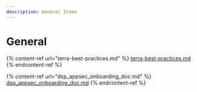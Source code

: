 ```yaml
---
description: General Items
---
```


# General

{% content-ref url="terra-best-practices.md" %}
[terra-best-practices.md](terra-best-practices.md)
{% endcontent-ref %}

{% content-ref url="dsp_appsec_onboarding_doc.md" %}
[dsp\_appsec\_onboarding\_doc.md](dsp\_appsec\_onboarding\_doc.md)
{% endcontent-ref %}





